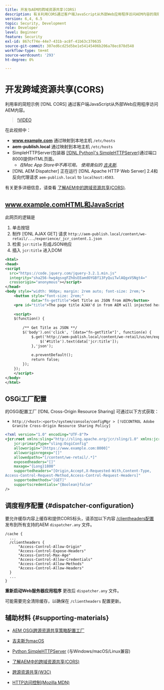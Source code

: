 ```yaml
---
title: 开发与AEM的跨域资源共享(CORS)
description: 有关利用CORS通过客户端JavaScript从外部Web应用程序访问AEM内容的简短示例。
version: 6,4, 6.5
topic: Security, Development
role: Developer
level: Beginner
feature: Security
exl-id: 867cf74e-44e7-431b-ac8f-41b63c370635
source-git-commit: 307ed6cd25d5be1e54145406b206a78ec878d548
workflow-type: tm+mt
source-wordcount: '293'
ht-degree: 0%

---
```


# 开发跨域资源共享(CORS)

利用率的简短示例 [!DNL CORS] 通过客户端JavaScript从外部Web应用程序访问AEM内容。

>[!VIDEO](https://video.tv.adobe.com/v/18837/?quality=12&learn=on)

在此视频中：

* **www.example.com** 通过映射到本地主机 `/etc/hosts`
* **aem-publish.local** 通过映射到本地主机 `/etc/hosts`
* SimpleHTTPServer(包装器 [[!DNL Python]&#39;s SimpleHTTPServer](https://docs.python.org/2/library/simplehttpserver.html))通过端口8000提供HTML页面。
   * _在Mac App Store中不再可用。 使用类似的 [吉夫斯](https://apps.apple.com/us/app/jeeves-local-http-server/id980824182?mt=12)._
* [!DNL AEM Dispatcher] 正在运行 [!DNL Apache HTTP Web Server] 2.4和反向代理请求 `aem-publish.local` to `localhost:4503`.

有关更多详细信息，请查看 [了解AEM中的跨域资源共享(CORS)](./understand-cross-origin-resource-sharing.md).

## www.example.comHTML和JavaScript

此网页的逻辑是

1. 单击按钮
1. 制作 [!DNL AJAX GET] 请求 `http://aem-publish.local/content/we-retail/.../experience/_jcr_content.1.json`
1. 检索 `jcr:title` 形成JSON响应
1. 插入 `jcr:title` 进入DOM

```xml
<html>
<head>
<script
  src="https://code.jquery.com/jquery-3.2.1.min.js"
  integrity="sha256-hwg4gsxgFZhOsEEamdOYGBf13FyQuiTwlAQgxVSNgt4="
  crossorigin="anonymous"></script>   
</head>
<body style="width: 960px; margin: 2rem auto; font-size: 2rem;">
    <button style="font-size: 2rem;"
            data="fn-getTitle">Get Title as JSON from AEM</button>
    <pre id="title">The page title AJAX'd in from AEM will injected here</pre>
    
    <script>
    $(function() { 
        
        /** Get Title as JSON **/
        $('body').on('click', '[data="fn-getTitle"]', function(e) { 
            $.get('http://aem-publish.local/content/we-retail/us/en/experience/_jcr_content.1.json', function(data) {
                $('#title').text(data['jcr:title']);
            },'json');
            
            e.preventDefault();
            return false;
        });
    });
    </script>
</body>
</html>
```

## OSGi工厂配置

的OSGi配置工厂 [!DNL Cross-Origin Resource Sharing] 可通过以下方式获取：

* `http://<host>:<port>/system/console/configMgr > [!UICONTROL Adobe Granite Cross-Origin Resource Sharing Policy]`

```xml
<?xml version="1.0" encoding="UTF-8"?>
<jcr:root xmlns:sling="http://sling.apache.org/jcr/sling/1.0" xmlns:jcr="http://www.jcp.org/jcr/1.0"
    jcr:primaryType="sling:OsgiConfig"
    alloworigin="[https://www.example.com:8000]"
    alloworiginregexp="[]"
    allowedpaths="[/content/we-retail/.*]"
    exposedheaders="[]"
    maxage="{Long}1800"
    supportedheaders="[Origin,Accept,X-Requested-With,Content-Type,
Access-Control-Request-Method,Access-Control-Request-Headers]"
    supportedmethods="[GET]"
    supportscredentials="{Boolean}false"
/>
```

## 调度程序配置 {#dispatcher-configuration}

要允许缓存内容上缓存和提供CORS标头，请添加以下内容 [/clientheaders配置](https://experienceleague.adobe.com/docs/experience-manager-dispatcher/using/configuring/dispatcher-configuration.html?lang=en#specifying-the-http-headers-to-pass-through-clientheaders) 发布到所有支持的AEM `dispatcher.any` 文件。

```
/cache { 
  ...
  /clientheaders {
      "Access-Control-Allow-Origin"
      "Access-Control-Expose-Headers"
      "Access-Control-Max-Age"
      "Access-Control-Allow-Credentials"
      "Access-Control-Allow-Methods"
      "Access-Control-Allow-Headers"
  }
  ...
}
```

**重新启动Web服务器应用程序** 更改后 `dispatcher.any` 文件。

可能需要完全清除缓存，以确保在 `/clientheaders` 配置更新。

## 辅助材料 {#supporting-materials}

* [AEM OSGi跨源资源共享策略配置工厂](http://localhost:4502/system/console/configMgr/com.adobe.granite.cors.impl.CORSPolicyImpl)
* [吉夫斯为macOS](https://apps.apple.com/us/app/jeeves-local-http-server/id980824182?mt=12)
* [Python SimpleHTTPServer](https://docs.python.org/2/library/simplehttpserver.html) (与Windows/macOS/Linux兼容)

* [了解AEM中的跨域资源共享(CORS)](./understand-cross-origin-resource-sharing.md)
* [跨源资源共享(W3C)](https://www.w3.org/TR/cors/)
* [HTTP访问控制(Mozilla MDN)](https://developer.mozilla.org/en-US/docs/Web/HTTP/Access_control_CORS)
